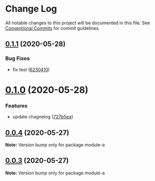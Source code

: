 # Change Log

All notable changes to this project will be documented in this file.
See [Conventional Commits](https://conventionalcommits.org) for commit guidelines.

## [0.1.1](https://github.com/joinfunny/single-vue-framework/compare/module-a@0.1.0...module-a@0.1.1) (2020-05-28)


### Bug Fixes

* fix test ([6230410](https://github.com/joinfunny/single-vue-framework/commit/623041092671330dda45ea34fe2396d2420f5181))





# [0.1.0](https://github.com/joinfunny/single-vue-framework/compare/module-a@0.0.4...module-a@0.1.0) (2020-05-28)


### Features

* update chagnelog ([727b5ea](https://github.com/joinfunny/single-vue-framework/commit/727b5eaafe6714eec280c8b26c3171396496a02f))





## [0.0.4](https://github.com/joinfunny/single-vue-framework/compare/module-a@0.0.3...module-a@0.0.4) (2020-05-27)

**Note:** Version bump only for package module-a





## [0.0.3](https://github.com/joinfunny/single-vue-framework/compare/module-a@0.0.2...module-a@0.0.3) (2020-05-27)

**Note:** Version bump only for package module-a
